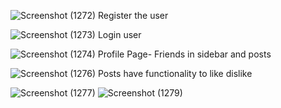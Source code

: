 ![Screenshot (1272)](https://user-images.githubusercontent.com/92312146/207511403-cdc5cb3f-8844-43ec-bb4b-2233bb829c39.png)
Register the user

![Screenshot (1273)](https://user-images.githubusercontent.com/92312146/207511415-73555c83-706f-4c33-b1fa-aa73e8458ec4.png)
Login user

![Screenshot (1274)](https://user-images.githubusercontent.com/92312146/207511425-7b4da5cc-efab-49e6-876c-e7f06523fa15.png)
Profile Page- Friends in sidebar and posts

![Screenshot (1276)](https://user-images.githubusercontent.com/92312146/207511482-167702a5-6f38-446d-a953-f89d3bae3f5e.png)
Posts have functionality to like dislike 


![Screenshot (1277)](https://user-images.githubusercontent.com/92312146/207511498-ab49904f-48c1-4cf5-8f3b-c557eea731c8.png)
![Screenshot (1279)](https://user-images.githubusercontent.com/92312146/207511510-79b01443-6f45-4d7c-8515-a11d55f2d53b.png)

